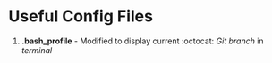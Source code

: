 # Useful Config Files 
1. **.bash_profile** - Modified to display current :octocat: *Git branch* in *terminal*